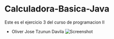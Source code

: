 # Calculadora-Basica-Java
Este es el ejercicio 3 del curso de programacion II
- Oliver Jose Tzunun Davila
![Screenshot](https://gitlab.com/Olivers11/images/-/blob/main/ejercicio3_c.png)
